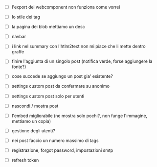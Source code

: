 - [ ] l'export dei webcomponent non funziona come vorrei
- [ ] lo stile dei tag
- [ ] la pagina dei blob mettiamo un desc
- [ ] navbar
- [ ] i link nel summary con l'htlm2text non mi piace che li mette dentro graffe
- [ ] finire l'aggiunta di un singolo post (notifica verde, forse aggiungere la fonte?)
- [ ] cose succede se aggiungo un post gia' esistente?
- [ ] settings custom post da confermare su anonimo
- [ ] settings custom post solo per utenti
- [ ] nascondi / mostra post
- [ ] l'embed migliorabile (ne mostra solo pochi?, non funge l'immagine, mettiamo un copia)
- [ ] gestione degli utenti?
- [ ] nei post faccio un numero massimo di tags
- [ ] registrazione, forgot password, impostazioni smtp
- [ ] refresh token

